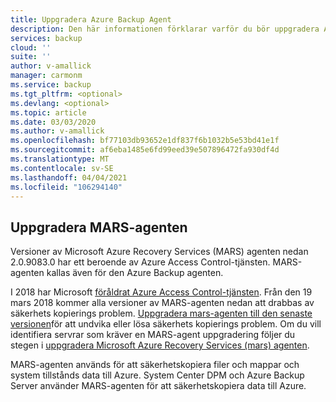 ```yaml
---
title: Uppgradera Azure Backup Agent
description: Den här informationen förklarar varför du bör uppgradera Azure Backup agenten och var du kan ladda ned uppgraderingen.
services: backup
cloud: ''
suite: ''
author: v-amallick
manager: carmonm
ms.service: backup
ms.tgt_pltfrm: <optional>
ms.devlang: <optional>
ms.topic: article
ms.date: 03/03/2020
ms.author: v-amallick
ms.openlocfilehash: bf77103db93652e1df837f6b1032b5e53bd41e1f
ms.sourcegitcommit: af6eba1485e6fd99eed39e507896472fa930df4d
ms.translationtype: MT
ms.contentlocale: sv-SE
ms.lasthandoff: 04/04/2021
ms.locfileid: "106294140"
---
```

## <a name="upgrade-the-mars-agent"></a>Uppgradera MARS-agenten

Versioner av Microsoft Azure Recovery Services (MARS) agenten nedan 2.0.9083.0 har ett beroende av Azure Access Control-tjänsten. MARS-agenten kallas även för den Azure Backup agenten.

I 2018 har Microsoft [föråldrat Azure Access Control-tjänsten](../articles/active-directory/azuread-dev/active-directory-acs-migration.md). Från den 19 mars 2018 kommer alla versioner av MARS-agenten nedan att drabbas av säkerhets kopierings problem. [Uppgradera mars-agenten till den senaste versionen](https://support.microsoft.com/help/4538314/update-for-azure-backup-for-microsoft-azure-recovery-services-agent)för att undvika eller lösa säkerhets kopierings problem. Om du vill identifiera servrar som kräver en MARS-agent uppgradering följer du stegen i [uppgradera Microsoft Azure Recovery Services (mars) agenten](../articles/backup/upgrade-mars-agent.md).

MARS-agenten används för att säkerhetskopiera filer och mappar och system tillstånds data till Azure. System Center DPM och Azure Backup Server använder MARS-agenten för att säkerhetskopiera data till Azure.
